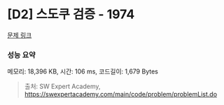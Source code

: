 # [D2] 스도쿠 검증 - 1974 

[문제 링크](https://swexpertacademy.com/main/code/problem/problemDetail.do?contestProbId=AV5Psz16AYEDFAUq) 

### 성능 요약

메모리: 18,396 KB, 시간: 106 ms, 코드길이: 1,679 Bytes



> 출처: SW Expert Academy, https://swexpertacademy.com/main/code/problem/problemList.do